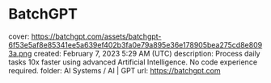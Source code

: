 # BatchGPT

cover: https://batchgpt.com/assets/batchgpt-6f53e5af8e85341ee5a639ef402b3fa0e79a895e36e178905bea275cd8e8093a.png
created: February 7, 2023 5:29 AM (UTC)
description: Process daily tasks 10x faster using advanced Artificial Intelligence. No code experience required.
folder: AI Systems / AI | GPT
url: https://batchgpt.com